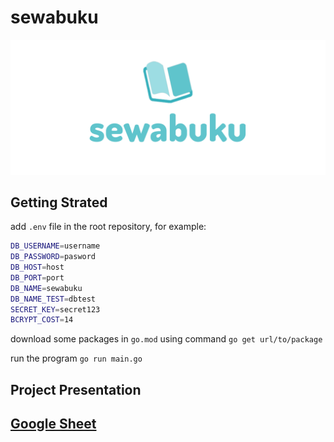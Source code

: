 # sewabuku

![Sewabuku – Lent and Borrow Book API](https://raw.githubusercontent.com/tegarap/sewabuku-doc-assets/main/banner.png)

## Getting Strated

add `.env` file in the root repository, for example:

```sh
DB_USERNAME=username
DB_PASSWORD=pasword
DB_HOST=host
DB_PORT=port
DB_NAME=sewabuku
DB_NAME_TEST=dbtest
SECRET_KEY=secret123
BCRYPT_COST=14
```

download some packages in `go.mod` using command `go get url/to/package`

run the program `go run main.go`

## Project Presentation

## [Google Sheet](https://docs.google.com/presentation/d/1T5C-ivaGnY6lm3_8jh_ihfltFYoYovYeTcq2TKSmqGs/edit?usp=sharing)


